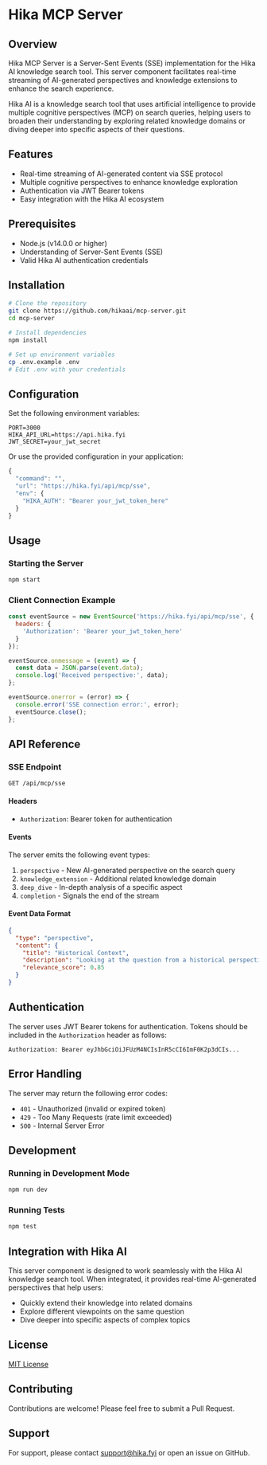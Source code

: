 # Hika MCP Server

## Overview

Hika MCP Server is a Server-Sent Events (SSE) implementation for the Hika AI knowledge search tool. This server component facilitates real-time streaming of AI-generated perspectives and knowledge extensions to enhance the search experience.

Hika AI is a knowledge search tool that uses artificial intelligence to provide multiple cognitive perspectives (MCP) on search queries, helping users to broaden their understanding by exploring related knowledge domains or diving deeper into specific aspects of their questions.

## Features

- Real-time streaming of AI-generated content via SSE protocol
- Multiple cognitive perspectives to enhance knowledge exploration
- Authentication via JWT Bearer tokens
- Easy integration with the Hika AI ecosystem

## Prerequisites

- Node.js (v14.0.0 or higher)
- Understanding of Server-Sent Events (SSE)
- Valid Hika AI authentication credentials

## Installation

```bash
# Clone the repository
git clone https://github.com/hikaai/mcp-server.git
cd mcp-server

# Install dependencies
npm install

# Set up environment variables
cp .env.example .env
# Edit .env with your credentials
```

## Configuration

Set the following environment variables:

```
PORT=3000
HIKA_API_URL=https://api.hika.fyi
JWT_SECRET=your_jwt_secret
```

Or use the provided configuration in your application:

```javascript
{
  "command": "",
  "url": "https://hika.fyi/api/mcp/sse",
  "env": {
    "HIKA_AUTH": "Bearer your_jwt_token_here"
  }
}
```

## Usage

### Starting the Server

```bash
npm start
```

### Client Connection Example

```javascript
const eventSource = new EventSource('https://hika.fyi/api/mcp/sse', {
  headers: {
    'Authorization': 'Bearer your_jwt_token_here'
  }
});

eventSource.onmessage = (event) => {
  const data = JSON.parse(event.data);
  console.log('Received perspective:', data);
};

eventSource.onerror = (error) => {
  console.error('SSE connection error:', error);
  eventSource.close();
};
```

## API Reference

### SSE Endpoint

```
GET /api/mcp/sse
```

#### Headers

- `Authorization`: Bearer token for authentication

#### Events

The server emits the following event types:

1. `perspective` - New AI-generated perspective on the search query
2. `knowledge_extension` - Additional related knowledge domain
3. `deep_dive` - In-depth analysis of a specific aspect
4. `completion` - Signals the end of the stream

#### Event Data Format

```json
{
  "type": "perspective",
  "content": {
    "title": "Historical Context",
    "description": "Looking at the question from a historical perspective...",
    "relevance_score": 0.85
  }
}
```

## Authentication

The server uses JWT Bearer tokens for authentication. Tokens should be included in the `Authorization` header as follows:

```
Authorization: Bearer eyJhbGciOiJFUzM4NCIsInR5cCI6ImF0K2p3dCIs...
```

## Error Handling

The server may return the following error codes:

- `401` - Unauthorized (invalid or expired token)
- `429` - Too Many Requests (rate limit exceeded)
- `500` - Internal Server Error

## Development

### Running in Development Mode

```bash
npm run dev
```

### Running Tests

```bash
npm test
```

## Integration with Hika AI

This server component is designed to work seamlessly with the Hika AI knowledge search tool. When integrated, it provides real-time AI-generated perspectives that help users:

- Quickly extend their knowledge into related domains
- Explore different viewpoints on the same question
- Dive deeper into specific aspects of complex topics

## License

[MIT License](LICENSE)

## Contributing

Contributions are welcome! Please feel free to submit a Pull Request.

## Support

For support, please contact support@hika.fyi or open an issue on GitHub.
